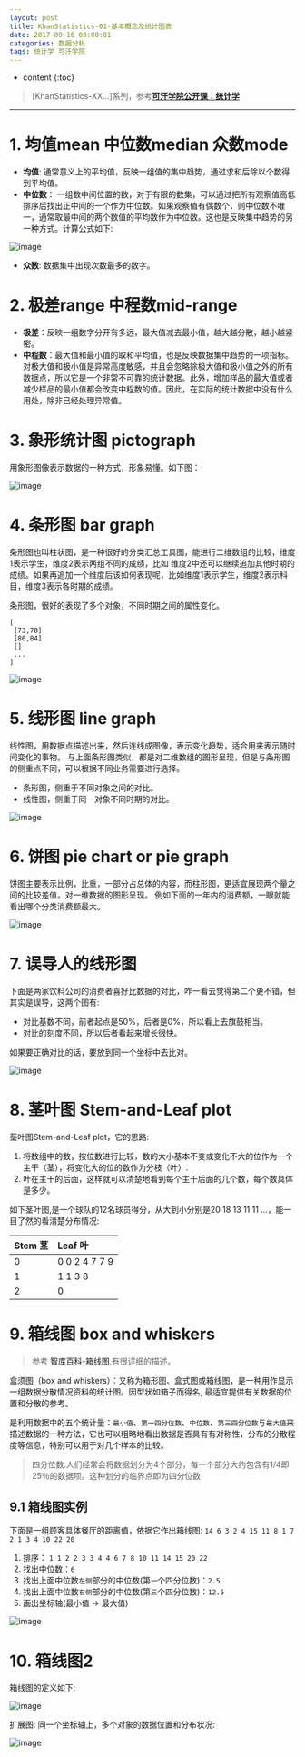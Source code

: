 ```yaml
---
layout: post
title: KhanStatistics-01-基本概念及统计图表
date: 2017-09-16 00:00:01
categories: 数据分析
tags: 统计学 可汗学院
---
```

* content
{:toc}

> [KhanStatistics-XX...]系列，参考[**可汗学院公开课：统计学**](http://open.163.com/special/Khan/khstatistics.html)

---

# 1. 均值mean 中位数median 众数mode

- **均值**: 通常意义上的平均值，反映一组值的集中趋势，通过求和后除以个数得到平均值。
- **中位数**： 一组数中间位置的数，对于有限的数集，可以通过把所有观察值高低排序后找出正中间的一个作为中位数。如果观察值有偶数个，则中位数不唯一，通常取最中间的两个数值的平均数作为中位数。这也是反映集中趋势的另一种方式。计算公式如下:

![image](https://user-images.githubusercontent.com/18595935/30508522-d2b14b42-9ad3-11e7-8ec7-07b50b90f427.png)

 - **众数**: 数据集中出现次数最多的数字。

# 2. 极差range 中程数mid-range

- **极差**：反映一组数字分开有多远，最大值减去最小值，越大越分散，越小越紧密。
- **中程数**：最大值和最小值的取和平均值，也是反映数据集中趋势的一项指标。对极大值和极小值是异常高度敏感，并且会忽略除极大值和极小值之外的所有数据点，所以它是一个非常不可靠的统计数据。此外，增加样品的最大值或者减少样品的最小值都会改变中程数的值。因此，在实际的统计数据中没有什么用处，除非已经处理异常值。



# 3. 象形统计图 pictograph
用象形图像表示数据的一种方式，形象易懂。如下图：

![image](https://user-images.githubusercontent.com/18595935/30508849-a714ff94-9adb-11e7-8c1b-d228f2eb8aec.png)


# 4. 条形图 bar graph
条形图也叫柱状图，是一种很好的分类汇总工具图，能进行二维数组的比较，维度1表示学生，维度2表示两组不同的成绩，比如
维度2中还可以继续追加其他时期的成绩。如果再追加一个维度后该如何表现呢，比如维度1表示学生，维度2表示科目，维度3表示各时期的成绩。

条形图，很好的表现了多个对象，不同时期之间的属性变化。

```
[
 [73,78]
 [86,84]
 []
 ...
]
```

![image](https://user-images.githubusercontent.com/18595935/30508647-33c6f564-9ad7-11e7-87bc-7e268f78ed45.png)

# 5. 线形图 line graph
线性图，用数据点描述出来，然后连线成图像，表示变化趋势，适合用来表示随时间变化的事物。
与上面条形图类似，都是对二维数组的图形呈现，但是与条形图的侧重点不同，可以根据不同业务需要进行选择。
- 条形图，侧重于不同对象之间的对比。
- 线性图，侧重于同一对象不同时期的对比。

![image](https://user-images.githubusercontent.com/18595935/30508837-6e298db2-9adb-11e7-90ce-74ac14a9f7a0.png)


# 6. 饼图 pie chart or pie graph
饼图主要表示比例，比重，一部分占总体的内容，而柱形图，更适宜展现两个量之间的比较差值。对一维数据的图形呈现。
例如下面的一年内的消费额，一眼就能看出哪个分类消费额最大。

![image](https://user-images.githubusercontent.com/18595935/30508807-e58acf5c-9ada-11e7-9135-1a6d0a464cab.png)


# 7. 误导人的线形图

下面是两家饮料公司的消费者喜好比数据的对比，咋一看去觉得第二个更不错，但其实是误导，这两个图有:
- 对比基数不同，前者起点是50%，后者是0%，所以看上去旗鼓相当。
- 对比的刻度不同，所以后者看起来增长很快。

如果要正确对比的话，要放到同一个坐标中去比对。

![image](https://user-images.githubusercontent.com/18595935/30508889-b44ecbbc-9adc-11e7-926a-39486cae054e.png)



# 8. 茎叶图 Stem-and-Leaf plot

茎叶图Stem-and-Leaf plot，它的思路:
1. 将数组中的数，按位数进行比较，数的大小基本不变或变化不大的位作为一个主干（茎），将变化大的位的数作为分枝（叶）.
2. 叶在主干的后面，这样就可以清楚地看到每个主干后面的几个数，每个数具体是多少。

如下茎叶图,是一个球队的12名球员得分，从大到小分别是20 18 13 11 11 ...，能一目了然的看清楚分布情况:

| Stem 茎 |    Leaf 叶    |
|:------- |:------------- |
| 0       | 0 0 2 4 7 7 9 |
| 1       | 1 1 3 8       |
| 2       | 0              |


# 9. 箱线图 box and whiskers
> 参考 [智库百科-箱线图](http://wiki.mbalib.com/wiki/%E7%AE%B1%E7%BA%BF%E5%9B%BE),有很详细的描述。

盒须图（box and whiskers）：又称为箱形图、盒式图或箱线图，是一种用作显示一组数据分散情况资料的统计图。因型状如箱子而得名, 最适宜提供有关数据的位置和分散的参考。

 是利用数据中的五个统计量：`最小值`、`第一四分位数`、`中位数`、`第三四分位数`与`最大值`来描述数据的一种方法，它也可以粗略地看出数据是否具有有对称性，分布的分散程度等信息，特别可以用于对几个样本的比较。

 >四分位数:人们经常会将数据划分为4个部分，每一个部分大约包含有1/4即25％的数据项。这种划分的临界点即为四分位数

## 9.1 箱线图实例

下面是一组顾客具体餐厅的距离值，依据它作出箱线图:
`14 6 3 2 4 15 11 8 1 7 2 1 3 4 10 22 20`

1. 排序：
`1 1 2 2 3 3 4 4 6 7 8 10 11 14 15 20 22`
2. 找出中位数：`6`
3. 找出上面中位数`左侧`部分的中位数(第`一`个四分位数)：`2.5`
4. 找出上面中位数`右侧`部分的中位数(第`三`个四分位数)：`12.5`
5. 画出坐标轴(最小值 -> 最大值)

![image](https://user-images.githubusercontent.com/18595935/30509277-de4e4e5a-9ae7-11e7-8da6-48fef721c8da.png)

# 10. 箱线图2
箱线图的定义如下:

![image](https://user-images.githubusercontent.com/18595935/30509315-bc544b14-9ae8-11e7-8f91-04ca7234c501.png)

扩展图:
同一个坐标轴上，多个对象的数据位置和分布状况:

![image](https://user-images.githubusercontent.com/18595935/30509324-0a0b4cc2-9ae9-11e7-9265-a76c55af4d18.png)
